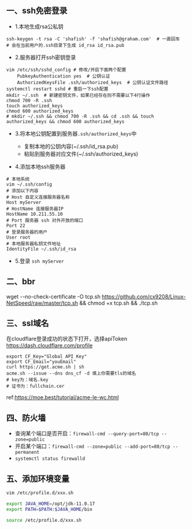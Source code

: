 ## 一、ssh免密登录
- 1.本地生成rsa公私钥
```shell
ssh-keygen -t rsa -C 'shafish' -f 'shafish@graham.com'  # 一直回车
# 会在当前用户的.ssh目录下生成 id_rsa id_rsa.pub
```
- 2.服务器打开ssh密钥登录
```shell
vim /etc/ssh/sshd_config # 修改/开启下面两个配置
    PubkeyAuthentication yes  # 公钥认证
    AuthorizedKeysFile .ssh/authorized_keys  # 公钥认证文件路径
systemctl restart sshd # 重启一下ssh配置
mkdir ~/.ssh  # 新建密钥文件，如果已经存在则不需要以下4行操作
chmod 700 -R .ssh
touch authorized_keys
chmod 600 authorized_keys
# mkdir ~/.ssh && chmod 700 -R .ssh && cd .ssh && touch authorized_keys && chmod 600 authorized_keys
```
- 3.将本地公钥配置到服务器`.ssh/authorized_keys`中
    - 复制本地的公钥内容(~/.ssh/id_rsa.pub)
    - 粘贴到服务器对应文件(~/.ssh/authorized_keys)

- 4.添加本地ssh服务器
```shell
# 本地系统
vim ~/.ssh/config
# 添加以下内容
# Host 自定义连接服务器名称
Host myServer
# HostName 连接服务器IP
HostName 10.211.55.10
# Port 服务器 ssh 对外开放的端口
Port 22
# 登录服务器的用户
User root
# 本地服务器私钥文件地址
IdentityFile ~/.ssh/id_rsa
```
- 5.登录
`ssh myServer`

## 二、bbr
wget --no-check-certificate -O tcp.sh https://github.com/cx9208/Linux-NetSpeed/raw/master/tcp.sh && chmod +x tcp.sh && ./tcp.sh

## 三、ssl域名
在cloudflare登录成功的状态下打开，选择apiToken
https://dash.cloudflare.com/profile

```shell
export CF_Key="Global API Key"
export CF_Email="youEmail"
curl https://get.acme.sh | sh
acme.sh --issue --dns dns_cf -d 填上你需要tls的域名
# key为：域名.key
# 证书为：fullchain.cer
```

ref:https://moe.best/tutorial/acme-le-wc.html

## 四、防火墙
- 查询某个端口是否开启：`firewall-cmd --query-port=80/tcp --zone=public`
- 开启某个端口：`firewall-cmd --zone=public --add-port=80/tcp --permanent`
- `systemctl status firewalld`

## 五、添加环境变量
``` sh
vim /etc/profile.d/xxx.sh
```
``` sh
export JAVA_HOME=/opt/jdk-11.0.17
export PATH=$PATH:$JAVA_HOME/bin
```
``` sh
source /etc/profile.d/xxx.sh
```